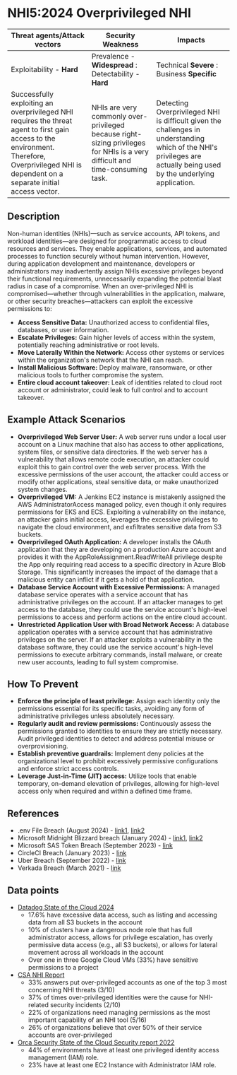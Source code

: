 # NHI5:2024 Overprivileged NHI

| Threat agents/Attack vectors                                                                                                                                                                     | Security Weakness                                                                                                             | Impacts                                                                                                                                                              |
|--------------------------------------------------------------------------------------------------------------------------------------------------------------------------------------------------|-------------------------------------------------------------------------------------------------------------------------------|----------------------------------------------------------------------------------------------------------------------------------------------------------------------|
| Exploitability - **Hard**                                                                                                                                                                        | Prevalence - **Widespread** : Detectability - **Hard**                                                                        | Technical **Severe** : Business **Specific**                                                                                                                         |
| Successfully exploiting an overprivileged NHI requires the threat agent to first gain access to the environment. Therefore, Overprivileged NHI is dependent on a separate initial access vector. | NHIs are very commonly over-privileged because right-sizing privileges for NHIs is a very difficult and time-consuming task. | Detecting Overprivileged NHI is difficult given the challenges in understanding which of the NHI's privileges are actually being used by the underlying application. |

## Description

Non-human identities (NHIs)—such as service accounts, API tokens, and workload identities—are designed for programmatic access to cloud resources and services. They enable applications, services, and automated processes to function securely without human intervention. However, during application development and maintenance, developers or administrators may inadvertently assign NHIs excessive privileges beyond their functional requirements, unnecessarily expanding the potential blast radius in case of a compromise.
When an over-privileged NHI is compromised—whether through vulnerabilities in the application, malware, or other security breaches—attackers can exploit the excessive permissions to:

* **Access Sensitive Data:** Unauthorized access to confidential files, databases, or user information.
* **Escalate Privileges:** Gain higher levels of access within the system, potentially reaching administrative or root levels.
* **Move Laterally Within the Network:** Access other systems or services within the organization's network that the NHI can reach.
* **Install Malicious Software:** Deploy malware, ransomware, or other malicious tools to further compromise the system.
* **Entire cloud account takeover:** Leak of identities related to cloud root account or administrator, could leak to full control and to account takeover.

## Example Attack Scenarios

* **Overprivileged Web Server User:** A web server runs under a local user account on a Linux machine that also has access to other applications, system files, or sensitive data directories. If the web server has a vulnerability that allows remote code execution, an attacker could exploit this to gain control over the web server process. With the excessive permissions of the user account, the attacker could access or modify other applications, steal sensitive data, or make unauthorized system changes.
* **Overprivileged VM:** A Jenkins EC2 instance is mistakenly assigned the AWS AdministratorAccess managed policy, even though it only requires permissions for EKS and ECS. Exploiting a vulnerability on the instance, an attacker gains initial access, leverages the excessive privileges to navigate the cloud environment, and exfiltrates sensitive data from S3 buckets.
* **Overprivileged OAuth Application:** A developer installs the OAuth application that they are developing on a production Azure account and provides it with the AppRoleAssignment.ReadWriteAll privilege despite the App only requiring read access to a specific directory in Azure Blob Storage. This significantly increases the impact of the damage that a malicious entity can inflict if it gets a hold of that application.
* **Database Service Account with Excessive Permissions:** A managed database service operates with a service account that has administrative privileges on the account. If an attacker manages to get access to the database, they could use the service account's high-level permissions to access and perform actions on the entire cloud account.
* **Unrestricted Application User with Broad Network Access:** A database application operates with a service account that has administrative privileges on the server. If an attacker exploits a vulnerability in the database software, they could use the service account's high-level permissions to execute arbitrary commands, install malware, or create new user accounts, leading to full system compromise.


## How To Prevent

* **Enforce the principle of least privilege:** Assign each identity only the permissions essential for its specific tasks, avoiding any form of administrative privileges unless absolutely necessary.
* **Regularly audit and review permissions:** Continuously assess the permissions granted to identities to ensure they are strictly necessary. Audit privileged identities to detect and address potential misuse or overprovisioning.
* **Establish preventive guardrails:** Implement deny policies at the organizational level to prohibit excessively permissive configurations and enforce strict access controls.
* **Leverage Just-in-Time (JIT) access:** Utilize tools that enable temporary, on-demand elevation of privileges, allowing for high-level access only when required and within a defined time frame.

## References
* .env File Breach (August 2024) - [link1](https://unit42.paloaltonetworks.com/large-scale-cloud-extortion-operation/), [link2](https://medium.com/@ronilichtman/large-scale-extortion-via-secrets-in-env-files-why-secret-vaults-just-arent-enough-9b4c568724ca)
* Microsoft Midnight Blizzard breach (January 2024) - [link1](https://msrc.microsoft.com/blog/2024/01/microsoft-actions-following-attack-by-nation-state-actor-midnight-blizzard/), [link2](https://medium.com/@ronilichtman/how-to-protect-yourself-from-the-microsoft-oauth-attack-powershell-scripts-included-71b398034b8d)
* Microsoft SAS Token Breach (September 2023) - [link](https://www.wiz.io/blog/38-terabytes-of-private-data-accidentally-exposed-by-microsoft-ai-researchers)
* CircleCI Breach (January 2023) - [link](https://circleci.com/blog/jan-4-2023-incident-report/)
* Uber Breach (September 2022) - [link](https://www.upguard.com/blog/what-caused-the-uber-data-breach)
* Verkada Breach (March 2021) - [link](https://www.verkada.com/security-update/report/)

## Data points
* [Datadog State of the Cloud 2024](https://www.datadoghq.com/state-of-cloud-security/)
  * 17.6% have excessive data access, such as listing and accessing data from all S3 buckets in the account
  * 10% of clusters have a dangerous node role that has full administrator access, allows for privilege escalation, has overly permissive data access (e.g., all S3 buckets), or allows for lateral movement across all workloads in the account
  * Over one in three Google Cloud VMs (33%) have sensitive permissions to a project
* [CSA NHI Report](https://s3.amazonaws.com/content-production.cloudsecurityalliance/22j8ue25fxvafdnirpgoqtdv7l1u?response-content-disposition=inline%3B%20filename%3D%22The%20State%20of%20Non-Human%20Identity%20Security%2020240917.pdf%22%3B%20filename%2A%3DUTF-8%27%27The%2520State%2520of%2520Non-Human%2520Identity%2520Security%252020240917.pdf&response-content-type=application%2Fpdf&X-Amz-Algorithm=AWS4-HMAC-SHA256&X-Amz-Credential=AKIAS6XDIRHKHO4F5SU4%2F20241211%2Fus-east-1%2Fs3%2Faws4_request&X-Amz-Date=20241211T163927Z&X-Amz-Expires=300&X-Amz-SignedHeaders=host&X-Amz-Signature=394370ac74a7a3f24385341bdee52ca01958c4859595f1f9969ffefdaa6d6f2f) 
  * 33% answers put over-privileged accounts as one of the top 3 most concerning NHI threats (3/10)
  * 37% of times over-privileged identities were the cause for NHI-related security incidents (2/10)
  * 22% of organizations need managing permissions as the most important capability of an NHI tool (5/16)
  * 26% of organizations believe that over 50% of their service accounts are over-privileged
* [Orca Security State of the Cloud Security report 2022](https://orca.security/wp-content/uploads/2022/09/2022-State-of-Public-Cloud-Security-Report.pdf)
  * 44% of environments have at least one privileged identity access management (IAM) role.
  * 23% have at least one EC2 Instance with Administrator IAM role.
